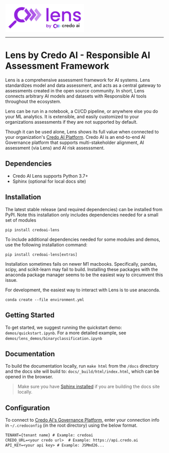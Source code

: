 <img src="https://raw.githubusercontent.com/credo-ai/credoai_lens/develop/docs/_static/images/credo_ai-lens.png" width="250" alt="Credo AI Lens"><br>

--------------------------------------

# Lens by Credo AI - Responsible AI Assessment Framework

Lens is a comprehensive assessment framework for AI systems. 
Lens standardizes model and data assessment, and acts as a central gateway to assessments 
created in the open source community. In short, Lens connects arbitrary AI models and datasets
with Responsible AI tools throughout the ecosystem.

Lens can be run in a notebook, a CI/CD pipeline, or anywhere else you do your ML analytics.
It is extensible, and easily customized to your organizations assessments if they are not 
supported by default. 

Though it can be used alone, Lens shows its full value when connected to your organization's 
[Credo AI Platform](https://www.credo.ai/product). Credo AI is an end-to-end AI Governance
platform that supports multi-stakeholder alignment, AI assessment (via Lens) and AI risk assesssment.



## Dependencies

- Credo AI Lens supports Python 3.7+
- Sphinx (optional for local docs site)


## Installation

The latest stable release (and required dependencies) can be installed from PyPI.
Note this installation only includes dependencies needed for a small set of modules

```
pip install credoai-lens
```

To include additional dependencies needed for some modules and demos, use the 
following installation command:

```
pip install credoai-lens[extras]
```

Installation sometimes fails on newer M1 macbooks. Specifically, pandas, scipy, and scikit-learn 
may fail to build. Installing these packages with the anaconda package manager seems to be
the easiest way to circumvent this issue. 

For development, the easiest way to interact with Lens is to use anaconda.

```
conda create --file environment.yml
```

## Getting Started

To get started, we suggest running the quickstart demo: `demos/quickstart.ipynb`.
For a more detailed example, see `demos/lens_demos/binaryclassification.ipynb`

## Documentation

To build the documentation locally, run `make html` from the `/docs` directory and the docs site will build to: `docs/_build/html/index.html`, which can be opened in the browser.

> Make sure you have [Sphinx installed](https://www.sphinx-doc.org/en/master/usage/installation.html) if you are building the docs site locally.

## Configuration

To connect to [Credo AI's Governance Platform](https://www.credo.ai/product), enter your connection info in `~/.credoconfig` (in the root directory) using
the below format. 

```
TENANT={tenant name} # Example: credoai
CREDO_URL=<your credo url>  # Example: https://api.credo.ai 
API_KEY=<your api key> # Example: JSMmd26...
```
 
